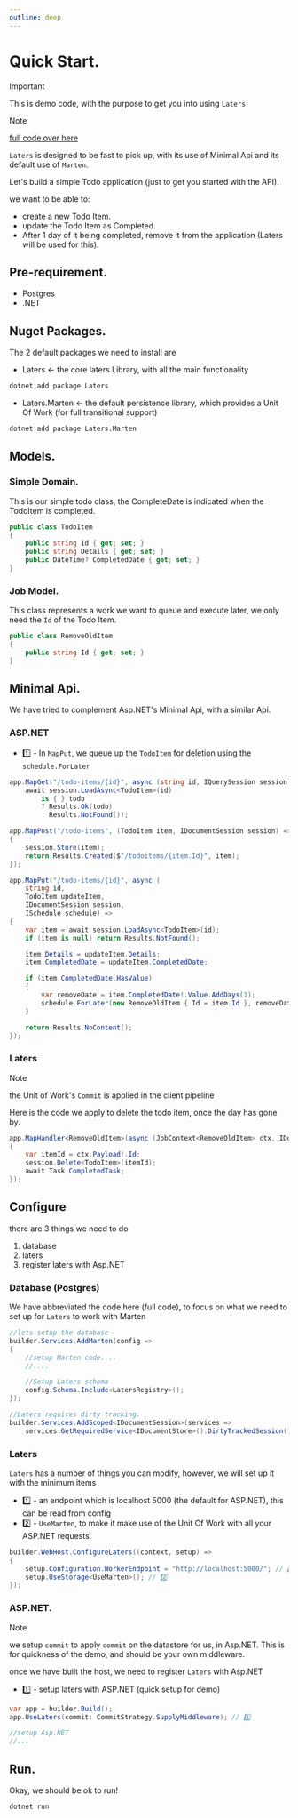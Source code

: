 ```yaml
---
outline: deep
---
```


# Quick Start.

> [!IMPORTANT]
> This is demo code, with the purpose to get you into using `Laters`

> [!NOTE]
> [full code over here](https://gist.github.com/dbones/70eaa428e8c2748959a78c2f8f4b3481)

`Laters` is designed to be fast to pick up, with its use of Minimal Api and its default use of `Marten`.

Let's build a simple Todo application (just to get you started with the API).

we want to be able to:

- create a new Todo Item.
- update the Todo Item as Completed.
- After 1 day of it being completed, remove it from the application (Laters will be used for this).

## Pre-requirement.

- Postgres
- .NET


## Nuget Packages.

The 2 default packages we need to install are

- Laters <- the core laters Library, with all the main functionality

```sh
dotnet add package Laters
```

- Laters.Marten <- the default persistence library, which provides a Unit Of Work (for full transitional support) 
 
```sh
dotnet add package Laters.Marten
```
## Models.

### Simple Domain.

This is our simple todo class, the CompleteDate is indicated when the TodoItem is completed.

```csharp
public class TodoItem
{
    public string Id { get; set; }
    public string Details { get; set; }
    public DateTime? CompletedDate { get; set; }
}
```

### Job Model.

This class represents a work we want to queue and execute later, we only need the `Id` of the Todo Item.

```csharp
public class RemoveOldItem
{
    public string Id { get; set; }
}
```

## Minimal Api.

We have tried to complement Asp.NET's Minimal Api, with a similar Api.

### ASP.NET

- 1️⃣ - In `MapPut`, we queue up the `TodoItem` for deletion using the `schedule.ForLater`

```csharp
app.MapGet("/todo-items/{id}", async (string id, IQuerySession session) =>
    await session.LoadAsync<TodoItem>(id)
        is { } todo
        ? Results.Ok(todo)
        : Results.NotFound());

app.MapPost("/todo-items", (TodoItem item, IDocumentSession session) =>
{
    session.Store(item);
    return Results.Created($"/todoitems/{item.Id}", item);
});

app.MapPut("/todo-items/{id}", async (
    string id, 
    TodoItem updateItem, 
    IDocumentSession session,
    ISchedule schedule) =>
{
    var item = await session.LoadAsync<TodoItem>(id);
    if (item is null) return Results.NotFound();

    item.Details = updateItem.Details;
    item.CompletedDate = updateItem.CompletedDate;

    if (item.CompletedDate.HasValue)
    {
        var removeDate = item.CompletedDate!.Value.AddDays(1);
        schedule.ForLater(new RemoveOldItem { Id = item.Id }, removeDate); // 1️⃣
    }

    return Results.NoContent();
});
```

### Laters

> [!NOTE]
> the Unit of Work's `Commit` is applied in the client pipeline

Here is the code we apply to delete the todo item, once the day has gone by.

```csharp
app.MapHandler<RemoveOldItem>(async (JobContext<RemoveOldItem> ctx, IDocumentSession session) =>
{
    var itemId = ctx.Payload!.Id;
    session.Delete<TodoItem>(itemId);
    await Task.CompletedTask;
});
```

## Configure

there are 3 things we need to do

1. database
2. laters
3. register laters with Asp.NET

### Database (Postgres)

We have abbreviated the code here (full code), to focus on what we need to set up for `Laters` to work with Marten

```csharp
//lets setup the database
builder.Services.AddMarten(config =>
{
    //setup Marten code....
    //....

    //Setup Laters schema
    config.Schema.Include<LatersRegistry>();
});

//Laters requires dirty tracking.
builder.Services.AddScoped<IDocumentSession>(services =>
    services.GetRequiredService<IDocumentStore>().DirtyTrackedSession());
```

### Laters

`Laters` has a number of things you can modify, however, we will set up it with the minimum items

- 1️⃣ - an endpoint which is localhost 5000 (the default for ASP.NET), this can be read from config
- 2️⃣ - `UseMarten`, to make it make use of the Unit Of Work with all your ASP.NET requests.

```csharp
builder.WebHost.ConfigureLaters((context, setup) =>
{
    setup.Configuration.WorkerEndpoint = "http://localhost:5000/"; // 1️⃣
    setup.UseStorage<UseMarten>(); // 2️⃣
});
```

### ASP.NET.

> [!NOTE]
> we setup `commit` to apply `commit` on the datastore for us, in Asp.NET. This is for quickness of the demo, and should be your own middleware.

once we have built the host, we need to register `Laters` with Asp.NET

- 1️⃣ - setup laters with ASP.NET (quick setup for demo)

```csharp
var app = builder.Build();
app.UseLaters(commit: CommitStrategy.SupplyMiddleware); // 1️⃣

//setup Asp.NET
//...
```

## Run.

Okay, we should be ok to run!

```sh
dotnet run
```